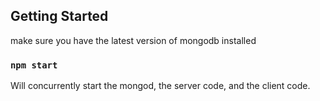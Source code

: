 ## Getting Started
make sure you have the latest version of mongodb installed

### `npm start`
Will concurrently start the mongod, the server code, and the client code.